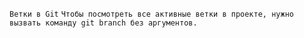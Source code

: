 `Ветки в Git`
`Чтобы посмотреть все активные ветки в проекте, нужно вызвать команду git branch без аргументов.`
